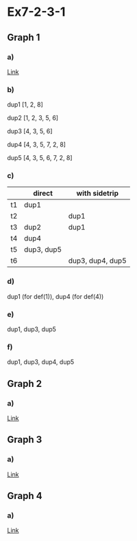 # Ex7-2-3-1

## Graph 1

### a)

[Link](https://cs.gmu.edu:8443/offutt/coverage/GraphCoverage?edges=1+2%0D%0A2+3%0D%0A2+8%0D%0A3+4%0D%0A3+5%0D%0A4+3%0D%0A5+6%0D%0A5+7%0D%0A6+7%0D%0A7+2%0D%0A&initialNode=1&endNode=8&action=Nodes)

### b)

dup1 [1, 2, 8]

dup2 [1, 2, 3, 5, 6]

dup3 [4, 3, 5, 6]

dup4 [4, 3, 5, 7, 2, 8]

dup5 [4, 3, 5, 6, 7, 2, 8]

### c)

||direct|with sidetrip|
|---|---|---|
|t1|dup1||
|t2||dup1|
|t3|dup2|dup1|
|t4|dup4||
|t5|dup3, dup5||
|t6||dup3, dup4, dup5|

### d)

dup1 (for def(1)), dup4 (for def(4))

### e)

dup1, dup3, dup5

### f)

dup1, dup3, dup4, dup5

## Graph 2

### a)

[Link](https://cs.gmu.edu:8443/offutt/coverage/GraphCoverage?edges=1+2%0D%0A2+3%0D%0A2+6%0D%0A3+4%0D%0A3+5%0D%0A4+5%0D%0A5+3%0D%0A&initialNode=1&endNode=6&action=Nodes)

## Graph 3

### a)

[Link](https://cs.gmu.edu:8443/offutt/coverage/GraphCoverage?edges=1+2%0D%0A2+3%0D%0A3+4%0D%0A3+5%0D%0A4+5%0D%0A5+2%0D%0A2+6%0D%0A&initialNode=1&endNode=&action=Nodes)

## Graph 4

### a)

[Link](https://cs.gmu.edu:8443/offutt/coverage/GraphCoverage?edges=1+2%0D%0A2+3%0D%0A2+6%0D%0A3+4%0D%0A3+5%0D%0A4+5%0D%0A&initialNode=1&endNode=6&action=Nodes)
